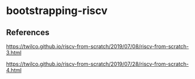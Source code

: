 # bootstrapping-riscv


## References
https://twilco.github.io/riscv-from-scratch/2019/07/08/riscv-from-scratch-3.html

https://twilco.github.io/riscv-from-scratch/2019/07/28/riscv-from-scratch-4.html
